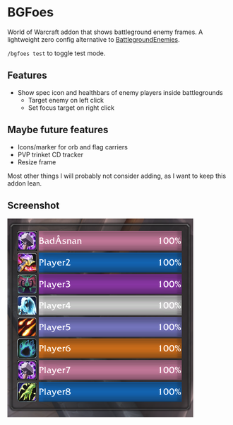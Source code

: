 # BGFoes

World of Warcraft addon that shows battleground enemy frames. A lightweight zero config alternative to [BattlegroundEnemies](https://www.curseforge.com/wow/addons/battlegroundenemies).

`/bgfoes test` to toggle test mode. 

## Features

* Show spec icon and healthbars of enemy players inside battlegrounds
  * Target enemy on left click
  * Set focus target on right click

## Maybe future features

* Icons/marker for orb and flag carriers
* PVP trinket CD tracker
* Resize frame

Most other things I will probably not consider adding, as I want to keep this addon lean.


## Screenshot

![Screenshot of test mode](bgfoes.png)